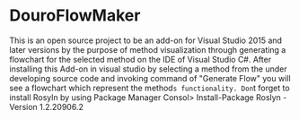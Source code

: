 # DouroFlowMaker
This is an open source project to be an add-on for Visual Studio 2015 and later versions by the purpose of method visualization through generating a flowchart for the selected method on the IDE of Visual Studio C#. After installing this Add-on in visual studio by selecting a method from the under developing source code and invoking command of "Generate Flow" you will see a flowchart which represent the method`s functionality. Don`t forget to install Rosyln by using Package Manager Consol> Install-Package Roslyn -Version 1.2.20906.2
